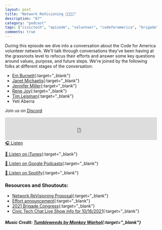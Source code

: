 ```yaml
---
layout: post
title: "Network ReVisioning 👩‍💻🇺🇸"
description: "67"
category: "podcast"
tags: ["civictech", "episode", "volunteer", "codeforamerica", "brigade", "introspection"]
comments: true
---
```


During this episode we dive into a conversation about the Code for America volunteer network. We'll talk through conversations they've been having at the grassroots level to refocus their efforts and answer some key questions around values, purpose, and future steps. We're joined by the following folks at different stages of the conversation:
- [Em Burnett](https://twitter.com/elburnett){:target="_blank"}
- [Janet Michaelis](https://twitter.com/jgmichaelis){:target="_blank"}
- [Jennifer Miller](https://www.linkedin.com/in/jennifermillerpublicpolicy/){:target="_blank"}
- [Rene Joy](https://twitter.com/renejoywrites){:target="_blank"}
- [Tim Leisman](https://twitter.com/TimLeisman){:target="_blank"}
- Yeti Aberra

Join us on [Discord](https://discord.gg/hECzBJh)

<iframe width="100%" height="75" scrolling="no" frameborder="no" allow="autoplay" src="https://w.soundcloud.com/player/?url=https%3A//api.soundcloud.com/tracks/1141513126%3Fsecret_token%3Ds-GC6OHVGqw08&color=%23ff5500&auto_play=false&hide_related=false&show_comments=true&show_user=true&show_reposts=false&show_teaser=true&visual=true"></iframe>
<a href="https://soundcloud.com/user-227289754/67-network-revisioning/" target="_blank">🎧 Listen</a>

[📱 Listen on iTunes](https://itunes.apple.com/us/podcast/civic-tech-chat/id1350640468?mt=2){:target="_blank"}

[📱 Listen on Google Podcasts](https://podcasts.google.com/feed/aHR0cDovL2ZlZWRzLnNvdW5kY2xvdWQuY29tL3VzZXJzL3NvdW5kY2xvdWQ6dXNlcnM6Mzg4NTYyNjc2L3NvdW5kcy5yc3M?sa=X&ved=2ahUKEwjTu5ay5bHwAhUbUc0KHXJEA1UQ9sEGegQIARAC){:target="_blank"}

[📱 Listen on Spotify](https://open.spotify.com/show/1kbwPAi4thGOU43xFkehgT){:target="_blank"}

### Resources and Shoutouts:
- [Network ReVisioning Proposal](https://cfa-network.gitbook.io/network-revisioning/){:target="_blank"}
- [Effort announcement](https://discourse.codeforamerica.org/t/announcing-the-network-revisioning-project/1058){:target="_blank"}
- [2021 Brigade Congress](https://cfa.osp.cat/conferences/congress/f/43/){:target="_blank"}
- [Civic Tech Chat Live Show info for 10/16/2021](https://cfa.osp.cat/conferences/congress/f/52/meetings/60){:target="_blank"}

##### Music Credit: [Tumbleweeds by Monkey Warhol](http://freemusicarchive.org/music/Monkey_Warhol/Lonely_Hearts_Challenge/Monkey_Warhol_-_Tumbleweeds){:target="_blank"}

